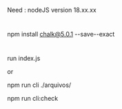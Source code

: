 Need : nodeJS version 18.xx.xx

#
npm install chalk@5.0.1 --save--exact

#

run index.js

or 

 npm run cli ./arquivos/

 npm run cli:check

 #